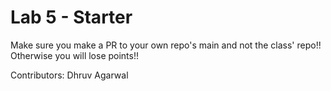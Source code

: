 # Lab 5 - Starter
Make sure you make a PR to your own repo's main and not the class' repo!! Otherwise you will lose points!!

Contributors: Dhruv Agarwal
